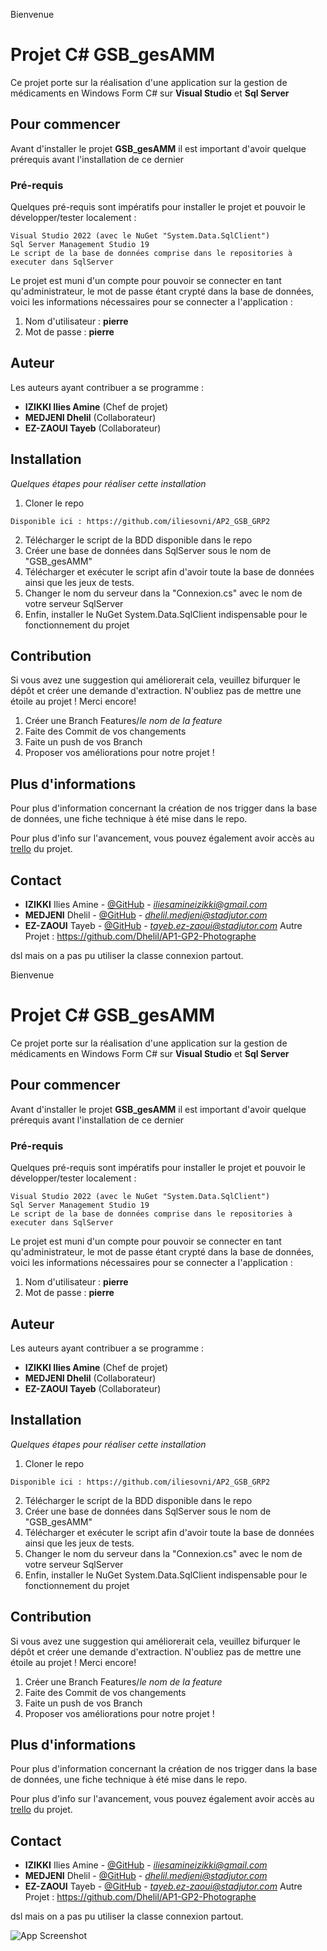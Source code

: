 
Bienvenue
# Projet C# GSB_gesAMM
Ce projet porte sur la réalisation d'une application sur la gestion de médicaments en Windows Form C# sur **Visual Studio** et **Sql Server**
## Pour commencer
Avant d'installer le projet **GSB_gesAMM** il est important d'avoir quelque prérequis avant l'installation de ce dernier
### Pré-requis 
Quelques pré-requis sont impératifs pour installer le projet et pouvoir le développer/tester localement :
```
Visual Studio 2022 (avec le NuGet "System.Data.SqlClient")
Sql Server Management Studio 19
Le script de la base de données comprise dans le repositories à executer dans SqlServer
```

Le projet est muni d'un compte pour pouvoir se connecter en tant qu'administrateur, le mot de passe étant crypté dans la base de données, voici les informations nécessaires pour se connecter a l'application :
1. Nom d'utilisateur : **pierre**
2. Mot de passe : **pierre**

## Auteur
Les auteurs ayant contribuer a se programme :
- **IZIKKI Ilies Amine** (Chef de projet)
- **MEDJENI Dhelil** (Collaborateur)
- **EZ-ZAOUI Tayeb** (Collaborateur)

## Installation
*Quelques étapes pour réaliser cette installation*
1. Cloner le repo
```
Disponible ici : https://github.com/iliesovni/AP2_GSB_GRP2
```
2. Télécharger le script de la BDD disponible dans le repo
3. Créer une base de données dans SqlServer sous le nom de "GSB_gesAMM"
4. Télécharger et exécuter le script afin d'avoir toute la base de données ainsi que les jeux de tests.
5. Changer le nom du serveur dans la "Connexion.cs" avec le nom de votre serveur SqlServer
6. Enfin, installer le NuGet System.Data.SqlClient indispensable pour le fonctionnement du projet



## Contribution
Si vous avez une suggestion qui améliorerait cela, veuillez bifurquer le dépôt et créer une demande d'extraction. N'oubliez pas de mettre une étoile au projet ! Merci encore!
1. Créer une Branch Features/*le nom de la feature*
2. Faite des Commit de vos changements
3. Faite un push de vos Branch
4. Proposer vos améliorations pour notre projet !

## Plus d'informations
Pour plus d'information concernant la création de nos trigger dans la base de données, une fiche technique à été mise dans le repo.

Pour plus d'info sur l'avancement, vous pouvez également avoir accès au [trello](https://trello.com/b/6P5blBrM/ap2grp2) du projet.

## Contact
- **IZIKKI** Ilies Amine - [@GitHub](https://github.com/iliesovni) - *iliesamineizikki@gmail.com*
- **MEDJENI** Dhelil - [@GitHub](https://github.com/Dhelil) - *dhelil.medjeni@stadjutor.com*
- **EZ-ZAOUI** Tayeb - [@GitHub](https://github.com/tchadd) - *tayeb.ez-zaoui@stadjutor.com*
Autre Projet : https://github.com/Dhelil/AP1-GP2-Photographe

dsl mais on a pas pu utiliser la classe connexion partout.


Bienvenue
# Projet C# GSB_gesAMM
Ce projet porte sur la réalisation d'une application sur la gestion de médicaments en Windows Form C# sur **Visual Studio** et **Sql Server**
## Pour commencer
Avant d'installer le projet **GSB_gesAMM** il est important d'avoir quelque prérequis avant l'installation de ce dernier
### Pré-requis 
Quelques pré-requis sont impératifs pour installer le projet et pouvoir le développer/tester localement :
```
Visual Studio 2022 (avec le NuGet "System.Data.SqlClient")
Sql Server Management Studio 19
Le script de la base de données comprise dans le repositories à executer dans SqlServer
```

Le projet est muni d'un compte pour pouvoir se connecter en tant qu'administrateur, le mot de passe étant crypté dans la base de données, voici les informations nécessaires pour se connecter a l'application :
1. Nom d'utilisateur : **pierre**
2. Mot de passe : **pierre**

## Auteur
Les auteurs ayant contribuer a se programme :
- **IZIKKI Ilies Amine** (Chef de projet)
- **MEDJENI Dhelil** (Collaborateur)
- **EZ-ZAOUI Tayeb** (Collaborateur)

## Installation
*Quelques étapes pour réaliser cette installation*
1. Cloner le repo
```
Disponible ici : https://github.com/iliesovni/AP2_GSB_GRP2
```
2. Télécharger le script de la BDD disponible dans le repo
3. Créer une base de données dans SqlServer sous le nom de "GSB_gesAMM"
4. Télécharger et exécuter le script afin d'avoir toute la base de données ainsi que les jeux de tests.
5. Changer le nom du serveur dans la "Connexion.cs" avec le nom de votre serveur SqlServer
6. Enfin, installer le NuGet System.Data.SqlClient indispensable pour le fonctionnement du projet



## Contribution
Si vous avez une suggestion qui améliorerait cela, veuillez bifurquer le dépôt et créer une demande d'extraction. N'oubliez pas de mettre une étoile au projet ! Merci encore!
1. Créer une Branch Features/*le nom de la feature*
2. Faite des Commit de vos changements
3. Faite un push de vos Branch
4. Proposer vos améliorations pour notre projet !

## Plus d'informations
Pour plus d'information concernant la création de nos trigger dans la base de données, une fiche technique à été mise dans le repo.

Pour plus d'info sur l'avancement, vous pouvez également avoir accès au [trello](https://trello.com/b/6P5blBrM/ap2grp2) du projet.

## Contact
- **IZIKKI** Ilies Amine - [@GitHub](https://github.com/iliesovni) - *iliesamineizikki@gmail.com*
- **MEDJENI** Dhelil - [@GitHub](https://github.com/Dhelil) - *dhelil.medjeni@stadjutor.com*
- **EZ-ZAOUI** Tayeb - [@GitHub](https://github.com/tchadd) - *tayeb.ez-zaoui@stadjutor.com*
Autre Projet : https://github.com/Dhelil/AP1-GP2-Photographe

dsl mais on a pas pu utiliser la classe connexion partout.

![App Screenshot](https://cdn.discordapp.com/attachments/1022581080081047632/1186418757426499674/image.png?ex=65932d92&is=6580b892&hm=50aa76017e0c9a3a69a1e373b745a45ad4d4d8fd5e91e9f2a2883ca83ad2dad6&)